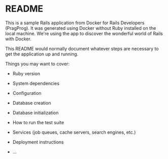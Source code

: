 # README

This is a sample Rails application from Docker for Rails Developers (PragProg).
It was generated using Docker without Ruby installed on the local machine.
We're using the app to discover the wonderful world of Rails with Docker.

This README would normally document whatever steps are necessary to get the
application up and running.

Things you may want to cover:

* Ruby version

* System dependencies

* Configuration

* Database creation

* Database initialization

* How to run the test suite

* Services (job queues, cache servers, search engines, etc.)

* Deployment instructions

* ...
